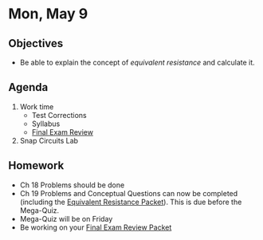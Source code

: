 Mon, May 9
=========      
  
Objectives    
------------    
- Be able to explain the concept of *equivalent resistance* and calculate it.
   
Agenda      
---------      
1. Work time
	- Test Corrections
	- Syllabus
	- [Final Exam Review][rev]
2. Snap Circuits Lab

  
Homework    
-------------      
  
- Ch 18 Problems should be done
- Ch 19 Problems and Conceptual Questions can now be completed (including the [Equivalent Resistance Packet][req]).  This is due before the Mega-Quiz.
- Mega-Quiz will be on Friday
- Be working on your [Final Exam Review Packet][rev]

[req]: https://avon.schoology.com/assignment/5527388404/
[rev]: https://avon.schoology.com/course/5138386920/materials/gp/5929859920
<!--stackedit_data:
eyJoaXN0b3J5IjpbLTE4MjQwODU4NTAsLTE3NzkwMjU5NjAsMj
EyNTk3NzY3NCwxMzQ2MDUzNjI1LC02OTk1MDg3MjYsMTg1NTA2
ODE1MiwtMTExNTAwMjQ3MiwtMTczOTEwNzIzOSwtNDAwMDk4OD
ksNTE4ODYzNzkxLDEyMzI5ODA5MDgsLTE3NTQ3MTMxODEsMTc0
NDk2MDU1MSwyMDIzNTQ4NzM1LC0xNDQyNzk0MjcxLC0zMzI1OT
QxMTUsLTYyNTYzNzc2NSwyMjAzNjUwNTAsMTAyMzc2ODMyMSwt
MTg5MjAwNTE4N119
-->